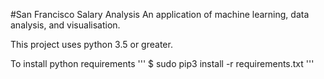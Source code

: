 #San Francisco Salary Analysis
An application of machine learning, data analysis, and visualisation.

This project uses python 3.5 or greater. 

To install python requirements 
'''
$ sudo pip3 install -r requirements.txt
'''

